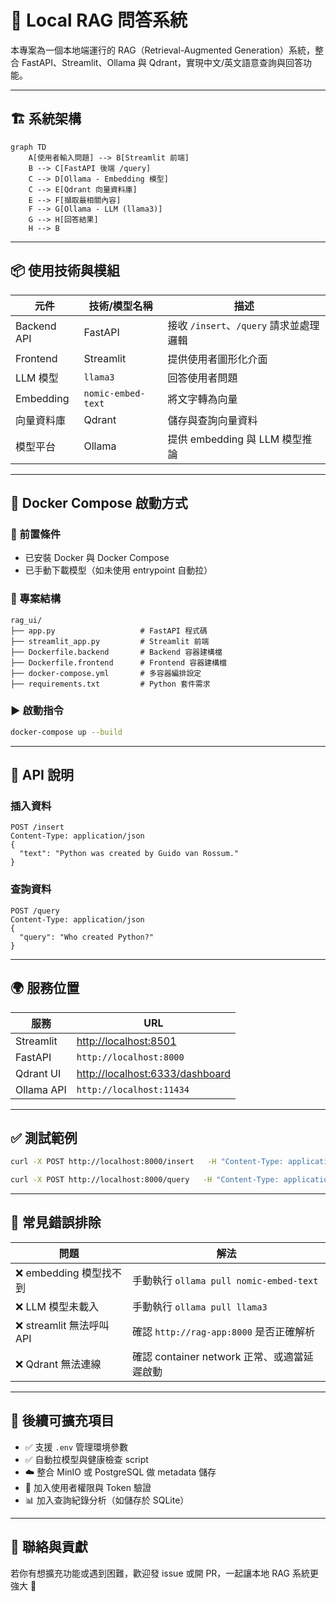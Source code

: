 # 🧠 Local RAG 問答系統

本專案為一個本地端運行的 RAG（Retrieval-Augmented Generation）系統，整合 FastAPI、Streamlit、Ollama 與 Qdrant，實現中文/英文語意查詢與回答功能。

---

## 🏗 系統架構

```mermaid
graph TD
    A[使用者輸入問題] --> B[Streamlit 前端]
    B --> C[FastAPI 後端 /query]
    C --> D[Ollama - Embedding 模型]
    C --> E[Qdrant 向量資料庫]
    E --> F[擷取最相關內容]
    F --> G[Ollama - LLM (llama3)]
    G --> H[回答結果]
    H --> B
```

---

## 📦 使用技術與模組

| 元件         | 技術/模型名稱           | 描述                       |
|--------------|--------------------------|----------------------------|
| Backend API  | FastAPI                  | 接收 `/insert`、`/query` 請求並處理邏輯 |
| Frontend     | Streamlit                | 提供使用者圖形化介面       |
| LLM 模型     | `llama3`                 | 回答使用者問題             |
| Embedding    | `nomic-embed-text`       | 將文字轉為向量             |
| 向量資料庫   | Qdrant                   | 儲存與查詢向量資料         |
| 模型平台     | Ollama                   | 提供 embedding 與 LLM 模型推論 |

---

## 🐳 Docker Compose 啟動方式

### 🧾 前置條件
- 已安裝 Docker 與 Docker Compose
- 已手動下載模型（如未使用 entrypoint 自動拉）

### 📁 專案結構
```
rag_ui/
├── app.py                   # FastAPI 程式碼
├── streamlit_app.py         # Streamlit 前端
├── Dockerfile.backend       # Backend 容器建構檔
├── Dockerfile.frontend      # Frontend 容器建構檔
├── docker-compose.yml       # 多容器編排設定
├── requirements.txt         # Python 套件需求
```

### ▶️ 啟動指令
```bash
docker-compose up --build
```

---

## 🔧 API 說明

### 插入資料
```http
POST /insert
Content-Type: application/json
{
  "text": "Python was created by Guido van Rossum."
}
```

### 查詢資料
```http
POST /query
Content-Type: application/json
{
  "query": "Who created Python?"
}
```

---

## 🌍 服務位置

| 服務        | URL                       |
|-------------|----------------------------|
| Streamlit   | [http://localhost:8501](http://localhost:8501) |
| FastAPI     | `http://localhost:8000`    |
| Qdrant UI   | [http://localhost:6333/dashboard](http://localhost:6333/dashboard) |
| Ollama API  | `http://localhost:11434`   |

---

## ✅ 測試範例

```bash
curl -X POST http://localhost:8000/insert   -H "Content-Type: application/json"   -d '{"text": "Python was created by Guido van Rossum."}'

curl -X POST http://localhost:8000/query   -H "Content-Type: application/json"   -d '{"query": "Who created Python?"}'
```

---

## 🚧 常見錯誤排除

| 問題                           | 解法                                                |
|--------------------------------|-----------------------------------------------------|
| ❌ embedding 模型找不到        | 手動執行 `ollama pull nomic-embed-text`            |
| ❌ LLM 模型未載入              | 手動執行 `ollama pull llama3`                      |
| ❌ streamlit 無法呼叫 API      | 確認 `http://rag-app:8000` 是否正確解析             |
| ❌ Qdrant 無法連線             | 確認 container network 正常、或適當延遲啟動         |

---

## 📌 後續可擴充項目

- ✅ 支援 `.env` 管理環境參數
- ✅ 自動拉模型與健康檢查 script
- ☁️ 整合 MinIO 或 PostgreSQL 做 metadata 儲存
- 🔐 加入使用者權限與 Token 驗證
- 📊 加入查詢紀錄分析（如儲存於 SQLite）

---

## 🙌 聯絡與貢獻

若你有想擴充功能或遇到困難，歡迎發 issue 或開 PR，一起讓本地 RAG 系統更強大 💪